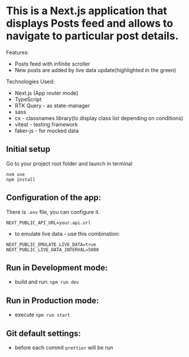 # This is a Next.js application that displays Posts feed and allows to navigate to particular post details.

Features:

- Posts feed with infinite scroller
- New posts are added by live data update(highlighted in the green)

Technologies Used:

- Next.js (App router mode)
- TypeScript
- RTK Query - as state-manager
- sass
- cx - classnames library(to display class list depending on conditions)
- vitest - testing framework
- faker-js - for mocked data

## Initial setup

Go to your project root folder and launch in terminal

```
nvm use
npm install
```

## Configuration of the app:

There is `.env` file, you can configure it.

```
NEXT_PUBLIC_API_URL=your.api.url
```

- to emulate live data - use this combination:

```
NEXT_PUBLIC_EMULATE_LIVE_DATA=true
NEXT_PUBLIC_LIVE_DATA_INTERVAL=5000
```

## Run in Development mode:

- build and run: `npm run dev`

## Run in Production mode:

- execute `npm run start`

## Git default settings:

- before each commit `prettier` will be run

